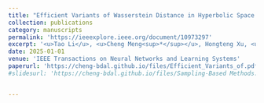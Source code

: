 ```yaml
---
title: "Efficient Variants of Wasserstein Distance in Hyperbolic Space via Space-filling Curve Projection"
collection: publications
category: manuscripts
permalink: 'https://ieeexplore.ieee.org/document/10973297'
excerpt: '<u>Tao Li</u>, <u>Cheng Meng<sup>*</sup></u>, Hongteng Xu, <u>Jun Zhu</u> (alphabetical order)'
date: 2025-01-01
venue: 'IEEE Transactions on Neural Networks and Learning Systems'
paperurl: 'https://cheng-bdal.github.io/files/Efficient_Variants_of.pdf'
#slidesurl: 'https://cheng-bdal.github.io/files/Sampling-Based Methods.pdf'


---
```


